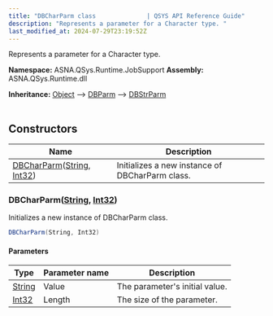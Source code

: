 ```yaml
---
title: "DBCharParm class              | QSYS API Reference Guide"
description: "Represents a parameter for a Character type. "
last_modified_at: 2024-07-29T23:19:52Z
---
```


Represents a parameter for a Character type.

**Namespace:** ASNA.QSys.Runtime.JobSupport
**Assembly:** ASNA.QSys.Runtime.dll

**Inheritance:** [Object](https://docs.microsoft.com/en-us/dotnet/api/system.object) --> [DBParm](/reference/runtime/qsys-runtime-job-support/db-parm.html) --> [DBStrParm](/reference/runtime/qsys-runtime-job-support/db-str-parm.html)
<br>
<br>

## Constructors

| Name | Description |
| --- | --- |
| [DBCharParm](#dbcharparmstring-int32)([String](https://docs.microsoft.com/en-us/dotnet/api/system.string), [Int32](https://docs.microsoft.com/en-us/dotnet/api/system.int32)) | Initializes a new instance of DBCharParm class.

### DBCharParm([String](https://docs.microsoft.com/en-us/dotnet/api/system.string), [Int32](https://docs.microsoft.com/en-us/dotnet/api/system.int32))

Initializes a new instance of DBCharParm class.

```cs
DBCharParm(String, Int32)
```

#### Parameters

| Type | Parameter name | Description
| --- | --- | ---
| [String](https://docs.microsoft.com/en-us/dotnet/api/system.string) | Value | The parameter's initial value.
| [Int32](https://docs.microsoft.com/en-us/dotnet/api/system.int32) | Length | The size of the parameter.
